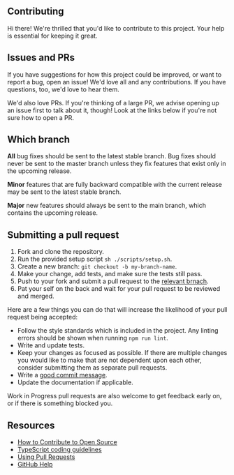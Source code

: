 ## Contributing

Hi there! We're thrilled that you'd like to contribute to this project. Your help is essential for keeping it great.

## Issues and PRs

If you have suggestions for how this project could be improved, or want to report a bug, open an issue! We'd love all and any contributions. If you have questions, too, we'd love to hear them.

We'd also love PRs. If you're thinking of a large PR, we advise opening up an issue first to talk about it, though! Look at the links below if you're not sure how to open a PR.

## Which branch

**All** bug fixes should be sent to the latest stable branch. Bug fixes should never be sent to the master branch unless they fix features that exist only in the upcoming release.

**Minor** features that are fully backward compatible with the current release may be sent to the latest stable branch.

**Major** new features should always be sent to the main branch, which contains the upcoming release.

## Submitting a pull request

1. Fork and clone the repository.
2. Run the provided setup script `sh ./scripts/setup.sh`.
5. Create a new branch: `git checkout -b my-branch-name`.
6. Make your change, add tests, and make sure the tests still pass.
7. Push to your fork and submit a pull request to the [relevant brnach](#which-branch).
8. Pat your self on the back and wait for your pull request to be reviewed and merged.

Here are a few things you can do that will increase the likelihood of your pull request being accepted:

- Follow the style standards which is included in the project. Any linting errors should be shown when running `npm run lint`.
- Write and update tests.
- Keep your changes as focused as possible. If there are multiple changes you would like to make that are not dependent upon each other, consider submitting them as separate pull requests.
- Write a [good commit message](http://tbaggery.com/2008/04/19/a-note-about-git-commit-messages.html).
- Update the documentation if applicable.

Work in Progress pull requests are also welcome to get feedback early on, or if there is something blocked you.

## Resources

- [How to Contribute to Open Source](https://opensource.guide/how-to-contribute/)
- [TypeScript coding guidelines](https://github.com/microsoft/TypeScript/wiki/Coding-guidelines)
- [Using Pull Requests](https://help.github.com/articles/about-pull-requests/)
- [GitHub Help](https://help.github.com)
